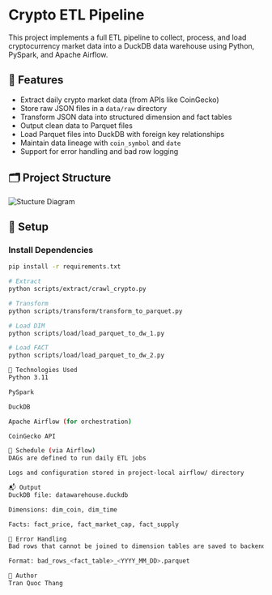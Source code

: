 # Crypto ETL Pipeline

This project implements a full ETL pipeline to collect, process, and load cryptocurrency market data into a DuckDB data warehouse using Python, PySpark, and Apache Airflow.

## 📌 Features

- Extract daily crypto market data (from APIs like CoinGecko)
- Store raw JSON files in a `data/raw` directory
- Transform JSON data into structured dimension and fact tables
- Output clean data to Parquet files
- Load Parquet files into DuckDB with foreign key relationships
- Maintain data lineage with `coin_symbol` and `date`
- Support for error handling and bad row logging

## 🗂️ Project Structure

![Stucture Diagram](/home/thangtranquoc/crypto-etl-project/crypto-project/assets/image/schema.png)

## 🚀 Setup

### Install Dependencies

```bash
pip install -r requirements.txt

# Extract
python scripts/extract/crawl_crypto.py

# Transform
python scripts/transform/transform_to_parquet.py

# Load DIM
python scripts/load/load_parquet_to_dw_1.py

# Load FACT
python scripts/load/load_parquet_to_dw_2.py

🧠 Technologies Used
Python 3.11

PySpark

DuckDB

Apache Airflow (for orchestration)

CoinGecko API

📅 Schedule (via Airflow)
DAGs are defined to run daily ETL jobs

Logs and configuration stored in project-local airflow/ directory

📬 Output
DuckDB file: datawarehouse.duckdb

Dimensions: dim_coin, dim_time

Facts: fact_price, fact_market_cap, fact_supply

🧹 Error Handling
Bad rows that cannot be joined to dimension tables are saved to backend/data/errors/

Format: bad_rows_<fact_table>_<YYYY_MM_DD>.parquet

🙌 Author
Tran Quoc Thang